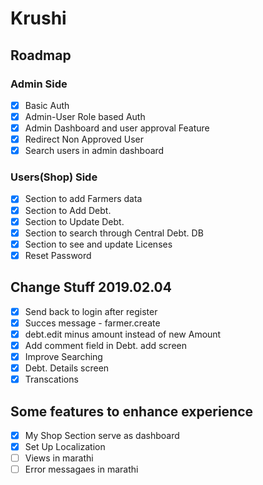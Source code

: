 # Krushi

## Roadmap

### Admin Side
 - [x] Basic Auth
 - [x] Admin-User Role based Auth
 - [x] Admin Dashboard and user approval Feature 
 - [x] Redirect Non Approved User
 - [x] Search users in admin dashboard

### Users(Shop) Side
 - [x] Section to add Farmers data
 - [x] Section to Add Debt.
 - [x] Section to Update Debt.
 - [x] Section to search through Central Debt. DB
 - [x] Section to see and update Licenses
 - [x] Reset Password

## Change Stuff 2019.02.04
 - [x] Send back to login after register
 - [x] Succes message - farmer.create
 - [x] debt.edit minus amount instead of new Amount
 - [x] Add comment field in Debt. add screen
 - [x] Improve Searching
 - [x] Debt. Details screen 
 - [x] Transcations

## Some features to enhance experience
 - [x] My Shop Section serve as dashboard
 - [x] Set Up Localization
 - [ ] Views in marathi
 - [ ] Error messagaes in marathi 